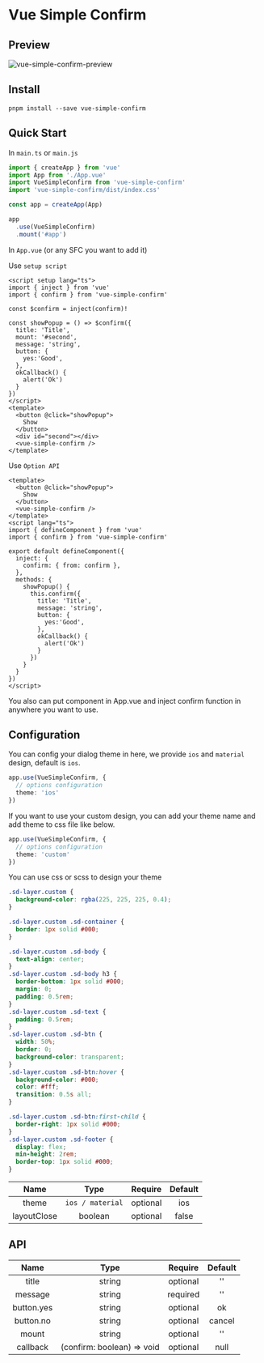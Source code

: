 # Vue Simple Confirm

## Preview

![vue-simple-confirm-preview](https://user-images.githubusercontent.com/52522402/210203965-8f58fe9f-4314-4e02-bd6c-582f13d5c51a.gif)

## Install

```
pnpm install --save vue-simple-confirm
```

## Quick Start

In `main.ts` or `main.js`
```typescript
import { createApp } from 'vue'
import App from './App.vue'
import VueSimpleConfirm from 'vue-simple-confirm'
import 'vue-simple-confirm/dist/index.css'

const app = createApp(App)

app
  .use(VueSimpleConfirm)
  .mount('#app')
```

In `App.vue` (or any SFC you want to add it)

Use `setup script`
```vue
<script setup lang="ts">
import { inject } from 'vue'
import { confirm } from 'vue-simple-confirm'

const $confirm = inject(confirm)!

const showPopup = () => $confirm({
  title: 'Title',
  mount: '#second',
  message: 'string',
  button: {
    yes:'Good',
  },
  okCallback() {
    alert('Ok')
  }
})
</script>
<template>
  <button @click="showPopup">
    Show
  </button>
  <div id="second"></div>
  <vue-simple-confirm />
</template>
```

Use `Option API`
```vue
<template>
  <button @click="showPopup">
    Show
  </button>
  <vue-simple-confirm />
</template>
<script lang="ts">
import { defineComponent } from 'vue'
import { confirm } from 'vue-simple-confirm'

export default defineComponent({
  inject: {
    confirm: { from: confirm },
  },
  methods: {
    showPopup() {
      this.confirm({
        title: 'Title',
        message: 'string',
        button: {
          yes:'Good',
        },
        okCallback() {
          alert('Ok')
        }
      })
    }
  }
})
</script>
```
You also can put component in App.vue and inject confirm function in anywhere you want to use.

## Configuration

You can config your dialog theme in here, we provide `ios` and `material` design, default is `ios`.
```typescript
app.use(VueSimpleConfirm, {
  // options configuration
  theme: 'ios'
})
```

If you want to use your custom design, you can add your theme name and add theme to css file like below.
```typescript
app.use(VueSimpleConfirm, {
  // options configuration
  theme: 'custom'
})
```
You can use css or scss to design your theme
```css
.sd-layer.custom {
  background-color: rgba(225, 225, 225, 0.4); 
}

.sd-layer.custom .sd-container {
  border: 1px solid #000;
}

.sd-layer.custom .sd-body {
  text-align: center;
}
.sd-layer.custom .sd-body h3 {
  border-bottom: 1px solid #000;
  margin: 0;
  padding: 0.5rem;
}
.sd-layer.custom .sd-text {
  padding: 0.5rem;
}
.sd-layer.custom .sd-btn {
  width: 50%;
  border: 0;
  background-color: transparent;
}
.sd-layer.custom .sd-btn:hover {
  background-color: #000;
  color: #fff;
  transition: 0.5s all;
}

.sd-layer.custom .sd-btn:first-child {
  border-right: 1px solid #000;
}
.sd-layer.custom .sd-footer {
  display: flex;
  min-height: 2rem;
  border-top: 1px solid #000;
}
```


|Name|Type|Require|Default|
|:---:|:---:|:---:|:---:|
|theme|`ios / material`|optional|ios|
|layoutClose|boolean|optional|false|

## API
|Name|Type|Require|Default|
|:---:|:---:|:---:|:---:|
|title|string|optional|''|
|message|string|required|''|
|button.yes|string|optional|ok|
|button.no|string|optional|cancel|
|mount|string|optional|''|
|callback|(confirm: boolean) => void|optional|null|
